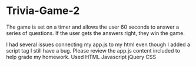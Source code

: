 # Trivia-Game-2
The game is set on a timer and allows the user 60 seconds to answer a series of questions. If the user gets the answers
right, they win the game.

I had several issues connecting my app.js to my html even though I added a script tag I still have a bug. Please review the app.js
content included to help grade my homework.
Used
HTML
Javascript
jQuery
CSS

